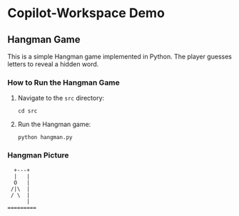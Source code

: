 # Copilot-Workspace Demo

## Hangman Game

This is a simple Hangman game implemented in Python. The player guesses letters to reveal a hidden word.

### How to Run the Hangman Game

1. Navigate to the `src` directory:
   ```
   cd src
   ```
2. Run the Hangman game:
   ```
   python hangman.py
   ```

### Hangman Picture

```
  +---+
  |   |
  O   |
 /|\  |
 / \  |
      |
=========
```
